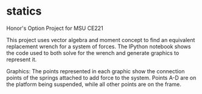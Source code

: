 # statics
Honor's Option Project for MSU CE221

This project uses vector algebra and moment concept to find an equivalent replacement wrench for a system of forces.  The IPython notebook shows the code used to both solve for the wrench and generate graphics to represent it.  

Graphics:
The points represented in each graphic show the connection points of the springs attached to add force to the system.  Points A-D are on the platform being suspended, while all other points are on the frame.
